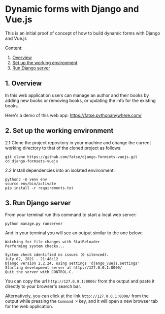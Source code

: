 # Dynamic forms with Django and Vue.js 

This is an initial proof of concept of how to build dynamic forms with Django and Vue.js 

Content:
1. [Overview](#1-overview)
2. [Set up the working environment](#2-set-up-the-working-environment)
3. [Run Django server](#3-run-django-server)


## 1. Overview

In this web application users can manage an author and their books by adding new books or removing books, or updating the info for the existing books. 

Here's a demo of this web app:  https://fatse.pythonanywhere.com/

## 2. Set up the working environment

2.1 Clone the project repository in your machine and change the current working directory to that of the cloned project as follows:

```commandline
git clone https://github.com/fatse/django-formsets-vuejs.git
cd django-formsets-vuejs
```

2.2 Install dependencies into an isolated environment:

```commandline
python3 -m venv env
source env/bin/activate
pip install -r requirements.txt
```

## 3. Run Django server


From your terminal run this command to start a local web server: 

```commandline
python manage.py runserver
```

And in your terminal you will see an output similar to the one below:

```commandline
Watching for file changes with StatReloader
Performing system checks...

System check identified no issues (0 silenced).
July 02, 2021 - 21:48:12
Django version 2.2.24, using settings 'django_vuejs.settings'
Starting development server at http://127.0.0.1:8000/
Quit the server with CONTROL-C.
```

You can copy the url `http://127.0.0.1:8000/` from the output and paste it directly to your browser's search bar.

Alternatively, you can click at the link `http://127.0.0.1:8000/` from the output while pressing the `Command ⌘` key, and it
will open a new browser tab for the web application.


